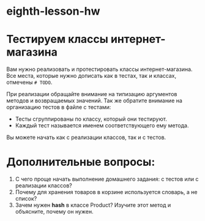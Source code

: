 # eighth-lesson-hw

# Тестируем классы интернет-магазина
Вам нужно реализовать и протестировать классы интернет-магазина.
Все места, которые нужно дописать как в тестах, так и классах, отмечены `# TODO`.

При реализации обращайте внимание на типизацию аргументов методов и возвращаемых значений.
Так же обратите внимание на организацию тестов в файле с тестами:
- Тесты сгруппированы по классу, который они тестируют.
- Каждый тест называется именем соответствующего ему метода.

Вы можете начать как с реализации классов, так и с тестов.


# Дополнительные вопросы:
1. С чего проще начать выполнение домашнего задания: с тестов или с реализации классов?
2. Почему для хранения товаров в корзине используется словарь, а не список?
3. Зачем нужен __hash__ в классе Product? Изучите этот метод и объясните, почему он нужен.
